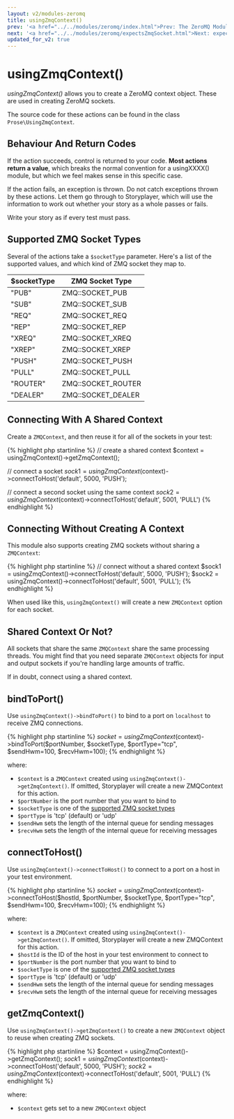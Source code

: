 ```yaml
---
layout: v2/modules-zeromq
title: usingZmqContext()
prev: '<a href="../../modules/zeromq/index.html">Prev: The ZeroMQ Module</a>'
next: '<a href="../../modules/zeromq/expectsZmqSocket.html">Next: expectsZmqSocket()</a>'
updated_for_v2: true
---
```

# usingZmqContext()

_usingZmqContext()_ allows you to create a ZeroMQ context object. These are used in creating ZeroMQ sockets.

The source code for these actions can be found in the class `Prose\UsingZmqContext`.

## Behaviour And Return Codes

If the action succeeds, control is returned to your code. __Most actions return a value__, which breaks the normal convention for a usingXXXX() module, but which we feel makes sense in this specific case.

If the action fails, an exception is thrown. Do not catch exceptions thrown by these actions. Let them go through to Storyplayer, which will use the information to work out whether your story as a whole passes or fails.

Write your story as if every test must pass.

## Supported ZMQ Socket Types

Several of the actions take a `$socketType` parameter. Here's a list of the supported values, and which kind of ZMQ socket they map to.

$socketType | ZMQ Socket Type
------------|----------------
"PUB"       | ZMQ::SOCKET_PUB
"SUB"       | ZMQ::SOCKET_SUB
"REQ"       | ZMQ::SOCKET_REQ
"REP"       | ZMQ::SOCKET_REP
"XREQ"      | ZMQ::SOCKET_XREQ
"XREP"      | ZMQ::SOCKET_XREP
"PUSH"      | ZMQ::SOCKET_PUSH
"PULL"      | ZMQ::SOCKET_PULL
"ROUTER"    | ZMQ::SOCKET_ROUTER
"DEALER"    | ZMQ::SOCKET_DEALER

## Connecting With A Shared Context

Create a `ZMQContext`, and then reuse it for all of the sockets in your test:

{% highlight php startinline %}
// create a shared context
$context = usingZmqContext()->getZmqContext();

// connect a socket
$sock1 = usingZmqContext($context)->connectToHost('default', 5000, 'PUSH');

// connect a second socket using the same context
$sock2 = usingZmqContext($context)->connectToHost('default', 5001, 'PULL')
{% endhighlight %}

## Connecting Without Creating A Context

This module also supports creating ZMQ sockets without sharing a `ZMQContext`:

{% highlight php startinline %}
// connect without a shared context
$sock1 = usingZmqContext()->connectToHost('default', 5000, 'PUSH');
$sock2 = usingZmqContext()->connectToHost('default', 5001, 'PULL');
{% endhighlight %}

When used like this, `usingZmqContext()` will create a new `ZMQContext` option for each socket.

## Shared Context Or Not?

All sockets that share the same `ZMQContext` share the same processing threads. You might find that you need separate `ZMQContext` objects for input and output sockets if you're handling large amounts of traffic.

If in doubt, connect using a shared context.

## bindToPort()

Use `usingZmqContext()->bindToPort()` to bind to a port on `localhost` to receive ZMQ connections.

{% highlight php startinline %}
$socket = usingZmqContext($context)->bindToPort($portNumber, $socketType, $portType="tcp", $sendHwm=100, $recvHwm=100);
{% endhighlight %}

where:

* `$context` is a `ZMQContext` created using `usingZmqContext()->getZmqContext()`. If omitted, Storyplayer will create a new ZMQContext for this action.
* `$portNumber` is the port number that you want to bind to
* `$socketType` is one of the [supported ZMQ socket types](#supported-zmq-socket-types)
* `$portType` is 'tcp' (default) or 'udp'
* `$sendHwm` sets the length of the internal queue for sending messages
* `$recvHwm` sets the length of the internal queue for receiving messages

## connectToHost()

Use `usingZmqContext()->connectToHost()` to connect to a port on a host in your test environment.

{% highlight php startinline %}
$socket = usingZmqContext($context)->connectToHost($hostId, $portNumber, $socketType, $portType="tcp", $sendHwm=100, $recvHwm=100);
{% endhighlight %}

where:

* `$context` is a `ZMQContext` created using `usingZmqContext()->getZmqContext()`. If omitted, Storyplayer will create a new ZMQContext for this action.
* `$hostId` is the ID of the host in your test environment to connect to
* `$portNumber` is the port number that you want to bind to
* `$socketType` is one of the [supported ZMQ socket types](#supported-zmq-socket-types)
* `$portType` is 'tcp' (default) or 'udp'
* `$sendHwm` sets the length of the internal queue for sending messages
* `$recvHwm` sets the length of the internal queue for receiving messages

## getZmqContext()

Use `usingZmqContext()->getZmqContext()` to create a new `ZMQContext` object to reuse when creating ZMQ sockets.

{% highlight php startinline %}
$context = usingZmqContext()->getZmqContext();
$sock1 = usingZmqContext($context)->connectToHost('default', 5000, 'PUSH');
$sock2 = usingZmqContext($context)->connectToHost('default', 5001, 'PULL')
{% endhighlight %}

where:

* `$context` gets set to a new `ZMQContext` object